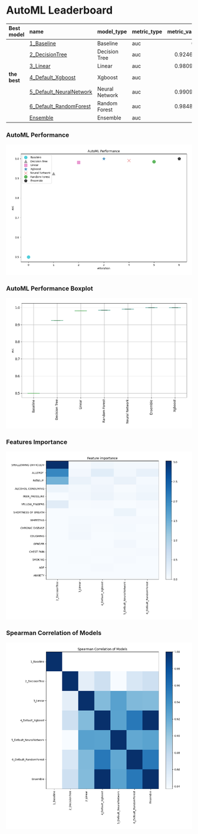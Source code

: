 # AutoML Leaderboard

| Best model   | name                                                         | model_type     | metric_type   |   metric_value |   train_time |
|:-------------|:-------------------------------------------------------------|:---------------|:--------------|---------------:|-------------:|
|              | [1_Baseline](1_Baseline/README.md)                           | Baseline       | auc           |       0.5      |         1.58 |
|              | [2_DecisionTree](2_DecisionTree/README.md)                   | Decision Tree  | auc           |       0.924682 |         2.98 |
|              | [3_Linear](3_Linear/README.md)                               | Linear         | auc           |       0.980944 |         3.94 |
| **the best** | [4_Default_Xgboost](4_Default_Xgboost/README.md)             | Xgboost        | auc           |       1        |         4    |
|              | [5_Default_NeuralNetwork](5_Default_NeuralNetwork/README.md) | Neural Network | auc           |       0.990926 |         2.54 |
|              | [6_Default_RandomForest](6_Default_RandomForest/README.md)   | Random Forest  | auc           |       0.984876 |         3.46 |
|              | [Ensemble](Ensemble/README.md)                               | Ensemble       | auc           |       1        |         1.42 |

### AutoML Performance
![AutoML Performance](ldb_performance.png)

### AutoML Performance Boxplot
![AutoML Performance Boxplot](ldb_performance_boxplot.png)

### Features Importance
![features importance across models](features_heatmap.png)



### Spearman Correlation of Models
![models spearman correlation](correlation_heatmap.png)

